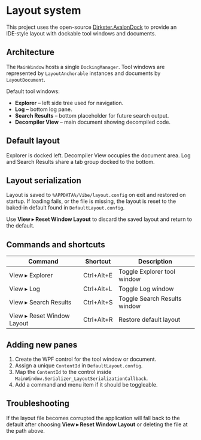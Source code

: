 # Layout system

This project uses the open-source [Dirkster.AvalonDock](https://github.com/Dirkster99/AvalonDock) to provide an IDE‑style layout with dockable tool windows and documents.

## Architecture

The `MainWindow` hosts a single `DockingManager`.  Tool windows are represented by `LayoutAnchorable` instances and documents by `LayoutDocument`.

Default tool windows:

- **Explorer** – left side tree used for navigation.
- **Log** – bottom log pane.
- **Search Results** – bottom placeholder for future search output.
- **Decompiler View** – main document showing decompiled code.

## Default layout

Explorer is docked left.  Decompiler View occupies the document area.  Log and Search Results share a tab group docked to the bottom.

## Layout serialization

Layout is saved to `%APPDATA%/Vibe/layout.config` on exit and restored on startup.  If loading fails, or the file is missing, the layout is reset to the baked‑in default found in `DefaultLayout.config`.

Use **View ▸ Reset Window Layout** to discard the saved layout and return to the default.

## Commands and shortcuts

| Command | Shortcut | Description |
| --- | --- | --- |
| View ▸ Explorer | Ctrl+Alt+E | Toggle Explorer tool window |
| View ▸ Log | Ctrl+Alt+L | Toggle Log window |
| View ▸ Search Results | Ctrl+Alt+S | Toggle Search Results window |
| View ▸ Reset Window Layout | Ctrl+Alt+R | Restore default layout |

## Adding new panes

1. Create the WPF control for the tool window or document.
2. Assign a unique `ContentId` in `DefaultLayout.config`.
3. Map the `ContentId` to the control inside `MainWindow.Serializer_LayoutSerializationCallback`.
4. Add a command and menu item if it should be toggleable.

## Troubleshooting

If the layout file becomes corrupted the application will fall back to the default after choosing **View ▸ Reset Window Layout** or deleting the file at the path above.
